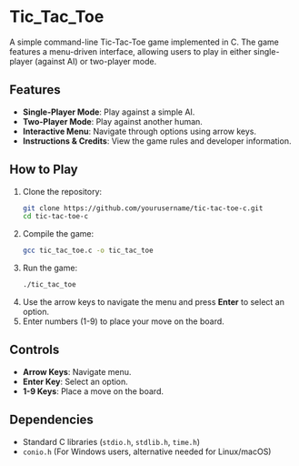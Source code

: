 # Tic_Tac_Toe

A simple command-line Tic-Tac-Toe game implemented in C. The game features a menu-driven interface, allowing users to play in either single-player (against AI) or two-player mode.

## Features
- **Single-Player Mode**: Play against a simple AI.
- **Two-Player Mode**: Play against another human.
- **Interactive Menu**: Navigate through options using arrow keys.
- **Instructions & Credits**: View the game rules and developer information.

## How to Play
1. Clone the repository:
   ```sh
   git clone https://github.com/yourusername/tic-tac-toe-c.git
   cd tic-tac-toe-c
   ```
2. Compile the game:
   ```sh
   gcc tic_tac_toe.c -o tic_tac_toe
   ```
3. Run the game:
   ```sh
   ./tic_tac_toe
   ```
4. Use the arrow keys to navigate the menu and press **Enter** to select an option.
5. Enter numbers (1-9) to place your move on the board.

## Controls
- **Arrow Keys**: Navigate menu.
- **Enter Key**: Select an option.
- **1-9 Keys**: Place a move on the board.

## Dependencies
- Standard C libraries (`stdio.h`, `stdlib.h`, `time.h`)
- `conio.h` (For Windows users, alternative needed for Linux/macOS)



